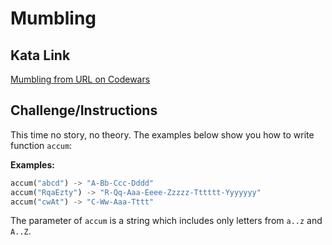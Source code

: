 # Mumbling

## Kata Link

[Mumbling from URL on Codewars](https://www.codewars.com/kata/5667e8f4e3f572a8f2000039/train/python)

## Challenge/Instructions

This time no story, no theory. The examples below show you how to write function `accum`:

**Examples:**

```python
accum("abcd") -> "A-Bb-Ccc-Dddd"
accum("RqaEzty") -> "R-Qq-Aaa-Eeee-Zzzzz-Tttttt-Yyyyyyy"
accum("cwAt") -> "C-Ww-Aaa-Tttt"
```

The parameter of `accum` is a string which includes only letters from `a..z` and `A..Z`.